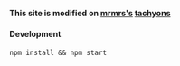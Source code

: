 **This site is modified on [mrmrs's](https://github.com/mrmrs) [tachyons](https://github.com/mrmrs/tachyons/)**

#### Development

```
npm install && npm start
```
